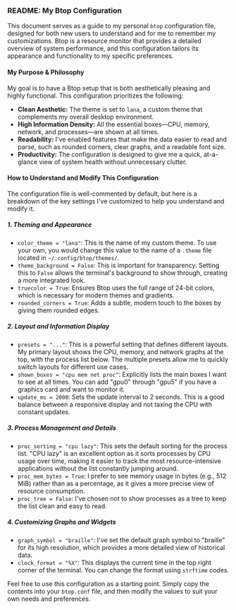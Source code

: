 ### README: My Btop Configuration

This document serves as a guide to my personal `btop` configuration file, designed for both new users to understand and for me to remember my customizations. Btop is a resource monitor that provides a detailed overview of system performance, and this configuration tailors its appearance and functionality to my specific preferences.

#### My Purpose & Philosophy

My goal is to have a Btop setup that is both aesthetically pleasing and highly functional. This configuration prioritizes the following:

- **Clean Aesthetic:** The theme is set to `lana`, a custom theme that complements my overall desktop environment.
- **High Information Density:** All the essential boxes—CPU, memory, network, and processes—are shown at all times.
- **Readability:** I've enabled features that make the data easier to read and parse, such as rounded corners, clear graphs, and a readable font size.
- **Productivity:** The configuration is designed to give me a quick, at-a-glance view of system health without unnecessary clutter.

#### How to Understand and Modify This Configuration

The configuration file is well-commented by default, but here is a breakdown of the key settings I've customized to help you understand and modify it.

##### **1. Theming and Appearance**

-   `color_theme = "lana"`: This is the name of my custom theme. To use your own, you would change this value to the name of a `.theme` file located in `~/.config/btop/themes/`.
-   `theme_background = False`: This is important for transparency. Setting this to `False` allows the terminal's background to show through, creating a more integrated look.
-   `truecolor = True`: Ensures Btop uses the full range of 24-bit colors, which is necessary for modern themes and gradients.
-   `rounded_corners = True`: Adds a subtle, modern touch to the boxes by giving them rounded edges.

##### **2. Layout and Information Display**

-   `presets = "..."`: This is a powerful setting that defines different layouts. My primary layout shows the CPU, memory, and network graphs at the top, with the process list below. The multiple presets allow me to quickly switch layouts for different use cases.
-   `shown_boxes = "cpu mem net proc"`: Explicitly lists the main boxes I want to see at all times. You can add "gpu0" through "gpu5" if you have a graphics card and want to monitor it.
-   `update_ms = 2000`: Sets the update interval to 2 seconds. This is a good balance between a responsive display and not taxing the CPU with constant updates.

##### **3. Process Management and Details**

-   `proc_sorting = "cpu lazy"`: This sets the default sorting for the process list. "CPU lazy" is an excellent option as it sorts processes by CPU usage over time, making it easier to track the most resource-intensive applications without the list constantly jumping around.
-   `proc_mem_bytes = True`: I prefer to see memory usage in bytes (e.g., 512 MiB) rather than as a percentage, as it gives a more precise view of resource consumption.
-   `proc_tree = False`: I've chosen not to show processes as a tree to keep the list clean and easy to read.

##### **4. Customizing Graphs and Widgets**

-   `graph_symbol = "braille"`: I've set the default graph symbol to "braille" for its high resolution, which provides a more detailed view of historical data.
-   `clock_format = "%X"`: This displays the current time in the top right corner of the terminal. You can change the format using `strftime` codes.

Feel free to use this configuration as a starting point. Simply copy the contents into your `btop.conf` file, and then modify the values to suit your own needs and preferences.
